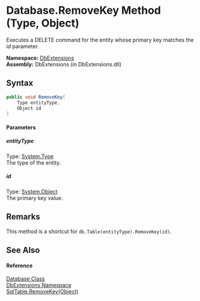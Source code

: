 Database.RemoveKey Method (Type, Object)
========================================
Executes a DELETE command for the entity whose primary key matches the *id* parameter.

**Namespace:** [DbExtensions][1]  
**Assembly:** DbExtensions (in DbExtensions.dll)

Syntax
------

```csharp
public void RemoveKey(
	Type entityType,
	Object id
)
```

#### Parameters

##### *entityType*
Type: [System.Type][2]  
The type of the entity.

##### *id*
Type: [System.Object][3]  
The primary key value.


Remarks
-------
This method is a shortcut for `db.Table(entityType).RemoveKey(id)`.

See Also
--------

#### Reference
[Database Class][4]  
[DbExtensions Namespace][1]  
[SqlTable.RemoveKey(Object)][5]  

[1]: ../README.md
[2]: http://msdn.microsoft.com/en-us/library/42892f65
[3]: http://msdn.microsoft.com/en-us/library/e5kfa45b
[4]: README.md
[5]: ../SqlTable/RemoveKey.md